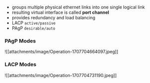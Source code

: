 - groups multiple physical ethernet links into one single logical link
- resulting virtual interface is called **port channel**
- provides redundancy and load balancing
- LACP `active/passive`
- PAgP `desirable/auto`
### PAgP Modes
![[attachments/image/Operation-1707704664097.jpeg]]
### LACP Modes
![[attachments/image/Operation-1707704731190.jpeg]]